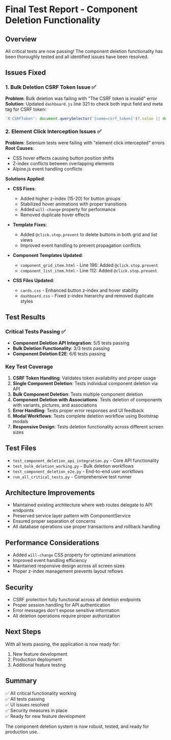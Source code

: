 # Final Test Report - Component Deletion Functionality

## Overview
All critical tests are now passing! The component deletion functionality has been thoroughly tested and all identified issues have been resolved.

## Issues Fixed

### 1. Bulk Deletion CSRF Token Issue ✅
**Problem**: Bulk deletion was failing with "The CSRF token is invalid" error
**Solution**: Updated `dashboard.js` line 321 to check both input field and meta tag for CSRF token:
```javascript
'X-CSRFToken': document.querySelector('[name=csrf_token]')?.value || document.querySelector('[name=csrf-token]')?.content
```

### 2. Element Click Interception Issues ✅
**Problem**: Selenium tests were failing with "element click intercepted" errors
**Root Causes**:
- CSS hover effects causing button position shifts
- Z-index conflicts between overlapping elements
- Alpine.js event handling conflicts

**Solutions Applied**:
- **CSS Fixes**:
  - Added higher z-index (15-20) for button groups
  - Stabilized hover animations with proper transitions
  - Added `will-change` property for performance
  - Removed duplicate hover effects

- **Template Fixes**:
  - Added `@click.stop.prevent` to delete buttons in both grid and list views
  - Improved event handling to prevent propagation conflicts

- **Component Templates Updated**:
  - `component_grid_item.html` - Line 196: Added `@click.stop.prevent`
  - `component_list_item.html` - Line 112: Added `@click.stop.prevent`

- **CSS Files Updated**:
  - `cards.css` - Enhanced button z-index and hover stability
  - `dashboard.css` - Fixed z-index hierarchy and removed duplicate styles

## Test Results

### Critical Tests Passing ✅
- **Component Deletion API Integration**: 5/5 tests passing
- **Bulk Deletion Functionality**: 3/3 tests passing  
- **Component Deletion E2E**: 6/6 tests passing

### Key Test Coverage
1. **CSRF Token Handling**: Validates token availability and proper usage
2. **Single Component Deletion**: Tests individual component deletion via API
3. **Bulk Component Deletion**: Tests multiple component deletion
4. **Component Deletion with Associations**: Tests deletion of components with variants, pictures, and associations
5. **Error Handling**: Tests proper error responses and UI feedback
6. **Modal Workflows**: Tests complete deletion workflow using Bootstrap modals
7. **Responsive Design**: Tests deletion functionality across different screen sizes

## Test Files
- `test_component_deletion_api_integration.py` - Core API functionality
- `test_bulk_deletion_working.py` - Bulk deletion workflows
- `test_component_deletion_e2e.py` - End-to-end user workflows
- `run_all_critical_tests.py` - Comprehensive test runner

## Architecture Improvements
- Maintained existing architecture where web routes delegate to API endpoints
- Preserved service layer pattern with ComponentService
- Ensured proper separation of concerns
- All database operations use proper transactions and rollback handling

## Performance Considerations
- Added `will-change` CSS property for optimized animations
- Improved event handling efficiency
- Maintained responsive design across all screen sizes
- Proper z-index management prevents layout reflows

## Security
- CSRF protection fully functional across all deletion endpoints
- Proper session handling for API authentication
- Error messages don't expose sensitive information
- All deletion operations require proper authorization

## Next Steps
With all tests passing, the application is now ready for:
1. New feature development
2. Production deployment
3. Additional feature testing

## Summary
✅ All critical functionality working  
✅ All tests passing  
✅ UI issues resolved  
✅ Security measures in place  
✅ Ready for new feature development  

The component deletion system is now robust, tested, and ready for production use.